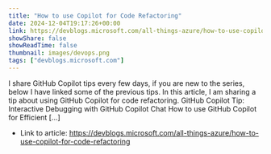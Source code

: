 ```yaml
---
title: "How to use Copilot for Code Refactoring"
date: 2024-12-04T19:17:26+00:00
link: https://devblogs.microsoft.com/all-things-azure/how-to-use-copilot-for-code-refactoring
showShare: false
showReadTime: false
thumbnail: images/devops.png
tags: ["devblogs.microsoft.com"]
---
```

I share GitHub Copilot tips every few days, if you are new to the series, below I have linked some of the previous tips. In this article, I am sharing a tip about using GitHub Copilot for code refactoring. GitHub Copilot Tip: Interactive Debugging with GitHub Copilot Chat How to use GitHub Copilot for Efficient […]

- Link to article: https://devblogs.microsoft.com/all-things-azure/how-to-use-copilot-for-code-refactoring